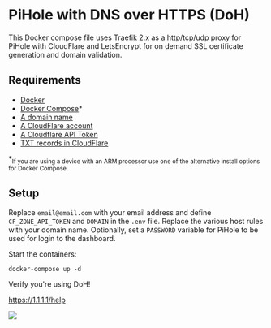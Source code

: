 # PiHole with DNS over HTTPS (DoH)

This Docker compose file uses Traefik 2.x as a http/tcp/udp proxy for PiHole with CloudFlare and LetsEncrypt for on demand SSL certificate generation and domain validation.

## Requirements

* [Docker](https://www.docker.com/)
* [Docker Compose](https://docs.docker.com/compose/install/)*
* [A domain name](https://www.namecheap.com/)
* [A CloudFlare account](https://cloudflare.com/)
* [A Cloudflare API Token](https://go-acme.github.io/lego/dns/cloudflare/#api-tokens)
* [TXT records in CloudFlare](https://www.cloudflare.com/learning/dns/dns-records/dns-txt-record/)

*<sub>If you are using a device with an ARM processor use one of the alternative install options for Docker Compose.</sub>
## Setup

Replace `email@email.com` with your email address and define `CF_ZONE_API_TOKEN` and `DOMAIN` in the `.env` file. Replace the various host rules with your domain name. Optionally, set a `PASSWORD` variable for PiHole to be used for login to the dashboard.

Start the containers:

```shell
docker-compose up -d
```

Verify you're using DoH!

https://1.1.1.1/help

![](https://i.imgur.com/l9m3zkX.png)
